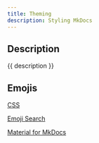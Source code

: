```yaml
---
title: Theming
description: Styling MkDocs
---
```


## Description

{{ description }}

## Emojis

[CSS](css.md)

[Emoji Search](https://squidfunk.github.io/mkdocs-material/reference/icons-emojis/?h=icons#search)

[Material for MkDocs](plugins/material.md)
